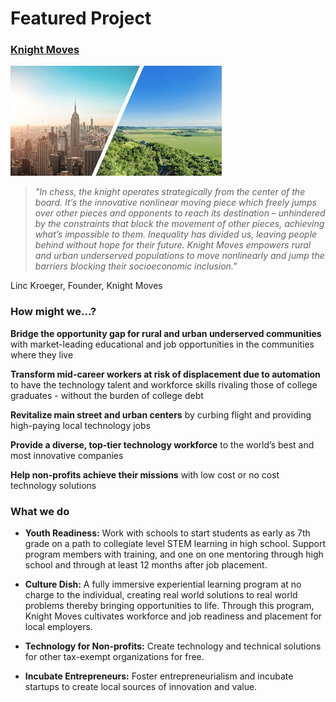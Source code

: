 # **Featured Project**
### **[Knight Moves](https://www.knightmoves.org)**
![urban-rural](/assets/urban-suburban.png)
> _"In chess, the knight operates strategically from the center of the board. It’s the innovative nonlinear moving piece which freely jumps over other pieces and opponents to reach its destination – unhindered by the constraints that block the movement of other pieces, achieving what’s impossible to them. Inequality has divided us, leaving people behind without hope for their future. Knight Moves empowers rural and urban underserved populations to move nonlinearly and jump the barriers blocking their socioeconomic inclusion."_

Linc Kroeger, Founder, Knight Moves
### How might we...?
**Bridge the opportunity gap for rural and urban underserved communities** with market-leading educational and job opportunities in the communities where they live

**Transform mid-career workers at risk of displacement due to automation** to have the technology talent and workforce skills rivaling those of college graduates - without the burden of college debt

**Revitalize main street and urban centers** by curbing flight and providing high-paying local technology jobs

**Provide a diverse, top-tier technology workforce** to the world’s best and most innovative companies

**Help non-profits achieve their missions** with low cost or no cost technology solutions

### **What we do**
- **Youth Readiness:** Work with schools to start students as early as 7th grade on a path to collegiate level STEM learning in high school. Support program members with training, and one on one mentoring through high school and through at least 12 months after job placement.

- **Culture Dish:** A fully immersive experiential learning program at no charge to the individual, creating real world solutions to real world problems thereby bringing opportunities to life. Through this program, Knight Moves cultivates workforce and job readiness and placement for local employers.

- **Technology for Non-profits:** Create technology and technical solutions for other tax-exempt organizations for free. 

- **Incubate Entrepreneurs:** Foster entrepreneurialism and incubate startups to create local sources of innovation and value.
